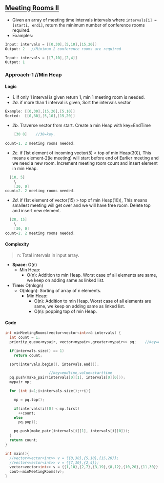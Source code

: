 ## [Meeting Rooms II](https://leetcode.com/problems/meeting-rooms-ii/)
- Given an array of meeting time intervals intervals where `intervals[i] = [starti, endi]`, return the minimum number of conference rooms required.
- Examples:
```c
Input: intervals = [[0,30],[5,10],[15,20]]
Output: 2   //Minimum 2 conference rooms are required

Input: intervals = [[7,10],[2,4]]
Output: 1
```

### Approach-1  //Min Heap
#### Logic
  - *1.* if only 1 interval is given return 1, min 1 meeting room is needed.
  - *2a.* if more than 1 interval is given, Sort the intervals vector
```c
Example: [[0,30],[15,20],[5,10]]
Sorted:  [[0,30],[5,10],[15,20]]
```
  - *2b.* Traverse vector from start. Create a min Heap with key=EndTime
```c
    [30 0]    //30=key.   
    
count=1. 2 meeting rooms needed.    
```
  - *2c.* if (1st element of incoming vector(5) < top of min Heap(30)), This means element-2(ie meeting) will start before end of Earlier meeting and we need a new room. Increment meeting room count and insert element in min Heap.
```c
  [10, 5]
    \
    [30, 0]  
count=2. 2 meeting rooms needed.
```
  - *2d.* if (1st element of vector(15) > top of min Heap(10)), This means smallest meeting will get over and we will have free room. Delete top and insert new element.
```c
  [20, 15]
    \
    [30, 0]  
count=2. 2 meeting rooms needed.
```
#### Complexity 
>n: Total intervals in input array.
- **Space:** O(n)
  - Min Heap:
    - O(n): Addition to min Heap. Worst case of all elements are same, we keep on adding same as linked list.
- **Time:** O(nlogn)
  - O(nlogn): Sorting of array of n elements.
    - Min Heap:
      - O(n): Addition to min Heap. Worst case of all elements are same, we keep on adding same as linked list.
      - O(n): popping top of min Heap.
#### Code
```c
int minMeetingRooms(vector<vector<int>>& intervals) {
  int count = 1;
  priority_queue<mypair, vector<mypair>,greater<mypair>> pq;    //key=endTime

  if(intervals.size() == 1)
    return count;

  sort(intervals.begin(), intervals.end());

                    //key=endtime,value=starttime
  pq.push(make_pair(intervals[0][1], intervals[0][0]));
  mypair mp;

  for (int i=1;i<intervals.size();++i){

    mp = pq.top();

    if(intervals[i][0] < mp.first)
      ++count;
    else
      pq.pop();

    pq.push(make_pair(intervals[i][1], intervals[i][0]));
  }
  return count;
}

int main(){
  //vector<vector<int>> v = {{0,30},{5,10},{15,20}};
  //vector<vector<int>> v = {{7,10},{2,4}};
  vector<vector<int>> v = {{1,10},{2,7},{3,19},{8,12},{10,20},{11,30}};
  cout<<minMeetingRooms(v);
}
```
